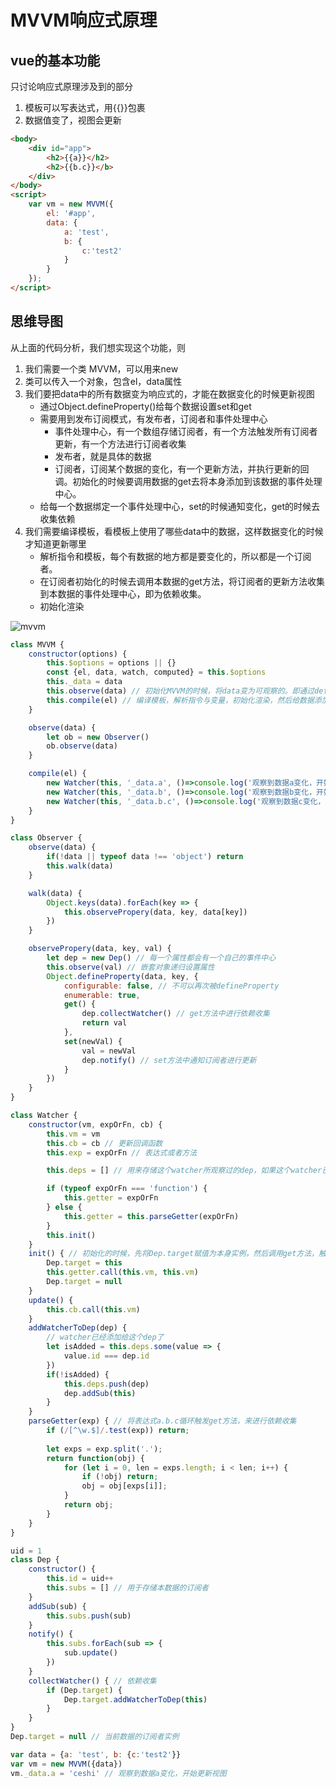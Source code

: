 # MVVM响应式原理

## vue的基本功能
只讨论响应式原理涉及到的部分
1. 模板可以写表达式，用{{}}包裹
2. 数据值变了，视图会更新
```html
<body>
    <div id="app">
        <h2>{{a}}</h2>
        <h2>{{b.c}}</b>
    </div>
</body>
<script>
    var vm = new MVVM({
        el: '#app',
        data: {
            a: 'test', 
            b: {
                c:'test2'
            }
        }
    });
</script>
```

## 思维导图
从上面的代码分析，我们想实现这个功能，则
1. 我们需要一个类 MVVM，可以用来new
2. 类可以传入一个对象，包含el，data属性
3. 我们要把data中的所有数据变为响应式的，才能在数据变化的时候更新视图  
    * 通过Object.defineProperty()给每个数据设置set和get
    * 需要用到发布订阅模式，有发布者，订阅者和事件处理中心  
        * 事件处理中心，有一个数组存储订阅者，有一个方法触发所有订阅者更新，有一个方法进行订阅者收集
        * 发布者，就是具体的数据
        * 订阅者，订阅某个数据的变化，有一个更新方法，并执行更新的回调。初始化的时候要调用数据的get去将本身添加到该数据的事件处理中心。
    * 给每一个数据绑定一个事件处理中心，set的时候通知变化，get的时候去收集依赖
4. 我们需要编译模板，看模板上使用了哪些data中的数据，这样数据变化的时候才知道更新哪里
    * 解析指令和模板，每个有数据的地方都是要变化的，所以都是一个订阅者。
    * 在订阅者初始化的时候去调用本数据的get方法，将订阅者的更新方法收集到本数据的事件处理中心，即为依赖收集。
    * 初始化渲染

![mvvm](https://cdn.lishuxue.site/blog/image/Vue/mvvm.png)

```js
class MVVM {
    constructor(options) {
        this.$options = options || {}
        const {el, data, watch, computed} = this.$options
        this._data = data
        this.observe(data) // 初始化MVVM的时候，将data变为可观察的。即通过defineProperty定义每个数据的set get
        this.compile(el) // 编译模板，解析指令与变量，初始化渲染，然后给数据添加订阅者(观察者)与更新之后的回调。
    }

    observe(data) {
        let ob = new Observer()
        ob.observe(data)
    }

    compile(el) {
        new Watcher(this, '_data.a', ()=>console.log('观察到数据a变化，开始更新视图'))
        new Watcher(this, '_data.b', ()=>console.log('观察到数据b变化，开始更新视图'))
        new Watcher(this, '_data.b.c', ()=>console.log('观察到数据c变化，开始更新视图'))
    }
}

class Observer {
    observe(data) {
        if(!data || typeof data !== 'object') return
        this.walk(data)
    }

    walk(data) {
        Object.keys(data).forEach(key => {
            this.observePropery(data, key, data[key])
        })
    }

    observePropery(data, key, val) {
        let dep = new Dep() // 每一个属性都会有一个自己的事件中心
        this.observe(val) // 嵌套对象递归设置属性
        Object.defineProperty(data, key, {
            configurable: false, // 不可以再次被defineProperty
            enumerable: true,
            get() {
                dep.collectWatcher() // get方法中进行依赖收集
                return val
            },
            set(newVal) {
                val = newVal
                dep.notify() // set方法中通知订阅者进行更新
            }
        })
    }
}

class Watcher {
    constructor(vm, expOrFn, cb) {
        this.vm = vm
        this.cb = cb // 更新回调函数
        this.exp = expOrFn // 表达式或者方法

        this.deps = [] // 用来存储这个watcher所观察过的dep，如果这个watcher已经存在于某个dep中，就不需要重新把这个watcher加到dep上

        if (typeof expOrFn === 'function') {
            this.getter = expOrFn
        } else {
            this.getter = this.parseGetter(expOrFn)
        }
        this.init()
    }
    init() { // 初始化的时候，先将Dep.target赋值为本身实例，然后调用get方法，触发依赖收集，将本身实例添加到事件中心的订阅者数组中。
        Dep.target = this
        this.getter.call(this.vm, this.vm)
        Dep.target = null
    }
    update() {
        this.cb.call(this.vm)
    }
    addWatcherToDep(dep) {
        // watcher已经添加给这个dep了
        let isAdded = this.deps.some(value => {
            value.id === dep.id
        })
        if(!isAdded) {
            this.deps.push(dep)
            dep.addSub(this)
        }
    }
    parseGetter(exp) { // 将表达式a.b.c循环触发get方法，来进行依赖收集
        if (/[^\w.$]/.test(exp)) return;
    
        let exps = exp.split('.');
        return function(obj) {
            for (let i = 0, len = exps.length; i < len; i++) {
                if (!obj) return;
                obj = obj[exps[i]];
            }
            return obj;
        }
    }
}

uid = 1
class Dep {
    constructor() {
        this.id = uid++
        this.subs = [] // 用于存储本数据的订阅者
    }
    addSub(sub) {
        this.subs.push(sub)
    }
    notify() {
        this.subs.forEach(sub => {
            sub.update()
        })
    }
    collectWatcher() { // 依赖收集
        if (Dep.target) {
            Dep.target.addWatcherToDep(this)
        }
    }
}
Dep.target = null // 当前数据的订阅者实例

var data = {a: 'test', b: {c:'test2'}}
var vm = new MVVM({data})
vm._data.a = 'ceshi' // 观察到数据a变化，开始更新视图
```